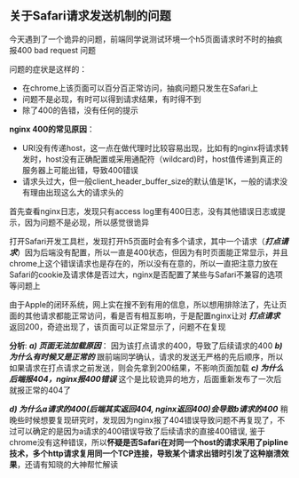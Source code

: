 ## 关于Safari请求发送机制的问题

今天遇到了一个诡异的问题，前端同学说测试环境一个h5页面请求时不时的抽疯报400 bad request 问题

问题的症状是这样的：

- 在chrome上该页面可以百分百正常访问，抽疯问题只发生在Safari上
- 问题不是必现，有时可以得到请求结果，有时得不到
- 除了400的告错，没有任何的提示

**nginx 400的常见原因**：

- URI没有传递host，这一点在做代理时比较容易出现，比如有的nginx将请求转发时，host没有正确配置或采用通配符（wildcard)时，host值传递到真正的服务器上可能出错，导致400错误
- 请求头过大，但一般client_header_buffer_size的默认值是1K，一般的请求没有理由出现这么大的请求头的

首先查看nginx日志，发现只有access log里有400日志，没有其他错误日志或提示，因为问题不是必现，所以感觉很诡异

打开Safari开发工具栏，发现打开h5页面时会有多个请求，其中一个请求（***打点请求***）因为后端没有配置，所以一直是400状态，但因为有时页面能正常显示，并且chrome上这个错误请求也是存在的，所以没有在意的，所以一直把注意力放在Safari的cookie及请求体是否过大，nginx是否配置了某些与Safari不兼容的选项等问题上

由于Apple的闭环系统，网上实在搜不到有用的信息，所以想用排除法了，先让页面的其他请求都能正常访问，看是否有相互影响，于是配置nginx让对 ***打点请求*** 返回200，奇迹出现了，该页面可以正常显示了，问题不在复现

**分析**:
***a) 页面无法加载原因***：
因为该打点请求的400，导致了后续请求的400
***b) 为什么有时候又是正常的***
跟前端同学确认，请求的发送无严格的先后顺序，所以如果请求在打点请求之前发送，则会先拿到200结果，不影响页面加载
***c) 为什么后端报404，nginx报400错误***
这个是比较诡异的地方，后面重新发布了一次后就报正常的404了

***d) 为什么a请求的400(后端其实返回404, nginx返回400)会导致b请求的400***
稍晚些时候想要复现研究时，发现因为nginx报了404错误导致问题不再复现了，不过可以确定的是因为a请求的400错误导致了后续请求的直接400错误, 鉴于chrome没有这种错误，所以**怀疑是否Safari在对同一个host的请求采用了pipline技术，多个http请求复用同一个TCP连接，导致某个请求出错时引发了这种崩溃效果**，还请有知晓的大神帮忙解读

